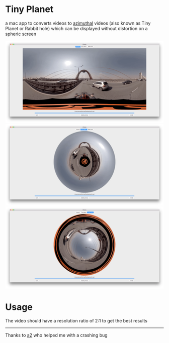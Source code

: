 # Tiny Planet

a mac app to converts videos to [azimuthal](https://en.wikipedia.org/wiki/Azimuthal_equidistant_projection) videos (also known as Tiny Planet or Rabbit hole) which can be displayed without distortion on a spheric screen

![Screenshot with a normal video](Screenshots/normal.png)
![Screenshot where the world looks like a tiny planet](Screenshots/tinyplanet.png)
![Screenshot where the world seems to have a big blue hole](Screenshots/rabbithole.png)

# Usage

The video should have a resolution ratio of 2:1 to get the best results

___
Thanks to [a2](https://github.com/a2) who helped me with a crashing bug
